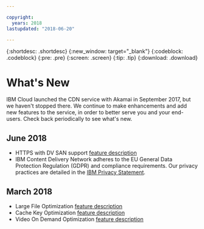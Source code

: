 ```yaml
---

copyright:
  years: 2018
lastupdated: "2018-06-20"

---
```


{:shortdesc: .shortdesc}
{:new_window: target="_blank"}
{:codeblock: .codeblock}
{:pre: .pre}
{:screen: .screen}
{:tip: .tip}
{:download: .download}

# What's New

IBM Cloud launched the CDN service with Akamai in September 2017, but we haven't stopped there. We continue to make enhancements and add new features to the service, in order to better serve you and your end-users. Check back periodically to see what's new.

## June 2018

* HTTPS with DV SAN support [feature description](about.html#https-protocol-support-with-wildcard-and-dv-san-certificate)
* IBM Content Delivery Network adheres to the EU General Data Protection Regulation (GDPR) and compliance requirements. Our privacy practices are detailed in the [IBM Privacy Statement](https://www.ibm.com/privacy/us/en/).

## March 2018

  * Large File Optimization [feature description](about.html#large-file-optimization)
  * Cache Key Optimization [feature description](about.html#cache-key-query-args)
  * Video On Demand Optimization [feature description](about.html#video-on-demand-optimization)
